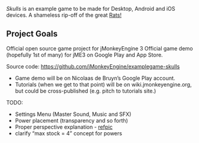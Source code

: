 *Skulls* is an example game to be made for Desktop, Android and iOS devices. A shameless rip-off of the great [Rats!](https://www.youtube.com/watch?v=YnO406cOVmM&html5=1)

## Project Goals
Official open source game project for jMonkeyEngine 3
Official game demo (hopefully 1st of many) for jME3 on Google Play and App Store.

Source code:
https://github.com/jMonkeyEngine/examplegame-skulls

- Game demo will be on Nicolaas de Bruyn’s Google Play account.
- Tutorials (when we get to that point) will be on wiki.jmonkeyengine.org, but could be cross-published (e.g. pitch to tutorials site.)

TODO:

- Settings Menu (Master Sound, Music and SFX)
- Power placement (transparency and so forth)
- Proper perspective explanation - [refpic](http://images.g4tv.com/ImageDb3/242124_l/e3-2010-bomberman-live-battlefest-screenshot.jpg)
- clarify “max stock = 4” concept for powers
